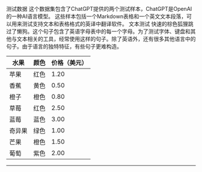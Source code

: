 测试数据
这个数据集包含了ChatGPT提供的两个测试样本，ChatGPT是OpenAI的一种AI语言模型。
这些样本包括一个Markdown表格和一个英文文本段落，可以用来测试支持文本和表格格式的英译中翻译软件。
文本测试
快速的棕色狐狸跳过了懒狗。这个句子包含了英语字母表中的每一个字母。为了测试字体、键盘和其他与文本相关的工具，经常使用这样的句子。除了英语外，还有很多其他语言中的句子。由于语言的独特特征，有些句子更难构造。

| 水果 | 颜色 | 价格（美元） |
| --- | --- | --- |
| 苹果 | 红色 | 1.20 |
| 香蕉 | 黄色 | 0.50 |
| 橙子 | 橙色 | 0.80 |
| 草莓 | 红色 | 2.50 |
| 蓝莓 | 蓝色 | 3.00 |
| 奇异果 | 绿色 | 1.00 |
| 芒果 | 橙色 | 1.50 |
| 葡萄 | 紫色 | 2.00 |

---

